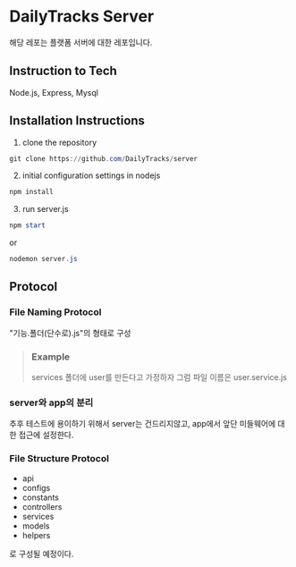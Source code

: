 # DailyTracks Server

해당 레포는 플랫폼 서버에 대한 레포입니다.

## Instruction to Tech

Node.js, Express, Mysql

## Installation Instructions

1. clone the repository

```powershell
git clone https://github.com/DailyTracks/server
```

2. initial configuration settings in nodejs

```powershell
npm install
```

3. run server.js

```powershell
npm start
```

or

```powershell
nodemon server.js
```

## Protocol

### File Naming Protocol

"기능.폴더(단수로).js"의 형태로 구성

> ### Example
>
> services 폴더에 user를 만든다고 가정하자
> 그럼 파일 이름은 user.service.js

### server와 app의 분리

추후 테스트에 용이하기 위해서 server는 건드리지않고, app에서 앞단 미들웨어에 대한 접근에 설정한다.

### File Structure Protocol

- api
- configs
- constants
- controllers
- services
- models
- helpers

로 구성될 예정이다.
